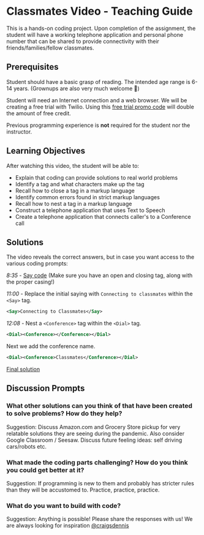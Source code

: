 # Classmates Video - Teaching Guide

This is a hands-on coding project. Upon completion of the assignment, the student will have a working telephone application and personal phone number that can be shared to provide connectivity with their friends/families/fellow classmates.

## Prerequisites

Student should have a basic grasp of reading. The intended age range is 6-14 years. (Grownups are also very much welcome 💪)

Student will need an Internet connection and a web browser. We will be creating a free trial with Twilio. Using this [free trial promo code]() will double the amount of free credit.

Previous programming experience is **not** required for the student nor the instructor.

## Learning Objectives

After watching this video, the student will be able to:

* Explain that coding can provide solutions to real world problems
* Identify a tag and what characters make up the tag
* Recall how to close a tag in a markup language
* Identify common errors found in strict markup languages
* Recall how to nest a tag in a markup language
* Construct a telephone application that uses Text to Speech
* Create a telephone application that connects caller's to a Conference call

## Solutions

The video reveals the correct answers, but in case you want access to the various coding prompts:

*8:35* - [Say code](/TwilioDevEd/classmates-twiml#say-anything) (Make sure you have an open and closing tag, along with the proper casing!)

*11:00* - Replace the initial saying with `Connecting to classmates` within the `<Say>` tag.

```xml
<Say>Connecting to Classmates</Say>
```

*12:08* - Nest a `<Conference>` tag within the `<Dial>` tag.

```xml
<Dial><Conference></Conference></Dial>
```

Next we add the conference name.

```xml
<Dial><Conference>Classmates</Conference></Dial>
```

[Final solution](/TwilioDevEd/classmates-twiml#dial-a-conference)

## Discussion Prompts

### What other solutions can you think of that have been created to solve problems? How do they help?

Suggestion: Discuss Amazon.com and Grocery Store pickup for very relatable solutions they are seeing during the pandemic. Also consider Google Classroom / Seesaw. Discuss future feeling ideas: self driving cars/robots etc.

### What made the coding parts challenging? How do you think you could get better at it?

Suggestion: If programming is new to them and probably has stricter rules than they will be accustomed to. Practice, practice, practice.

### What do you want to build with code?

Suggestion: Anything is possible! Please share the responses with us! We are always looking for inspiration [@craigsdennis](https://twitter.com/craigsdennis)